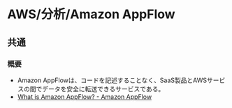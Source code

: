 # AWS/分析/Amazon AppFlow

## 共通

### 概要

- Amazon AppFlowは、コードを記述することなく、SaaS製品とAWSサービスの間でデータを安全に転送できるサービスである。
- [What is Amazon AppFlow? - Amazon AppFlow](https://docs.aws.amazon.com/ja_jp/appflow/latest/userguide/what-is-appflow.html)
